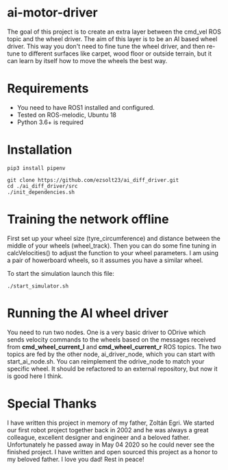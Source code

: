 # ai-motor-driver
The goal of this project is to create an extra layer between the cmd_vel ROS topic and the wheel driver.
The aim of this layer is to be an AI based wheel driver. This way you don't need to fine tune the
wheel driver, and then re-tune to different surfaces like carpet, wood floor or outside terrain, but
it can learn by itself how to move the wheels the best way.

# Requirements

- You need to have ROS1 installed and configured. 
- Tested on ROS-melodic, Ubuntu 18
- Python 3.6+ is required

# Installation

    pip3 install pipenv

    git clone https://github.com/ezsolt23/ai_diff_driver.git
    cd ./ai_diff_driver/src
    ./init_dependencies.sh

# Training the network offline

First set up your wheel size (tyre_circumference) and distance between the middle of your wheels (wheel_track).
Then you can do some fine tuning in calcVelocities() to adjust the function to your wheel parameters. I am using a 
pair of howerboard wheels, so it assumes you have a similar wheel.

To start the simulation launch this file:

    ./start_simulator.sh
    
# Running the AI wheel driver

You need to run two nodes. One is a very basic driver to ODrive which sends velocity commands to the wheels based on
the messages received from **cmd_wheel_current_l** and **cmd_wheel_current_r** ROS topics. The two topics are fed by 
the other node, ai_driver_node, which you can start with start_ai_node.sh. You can reimplement the odrive_node to
match your specific wheel. It should be refactored to an external repository, but now it is good here I think.

# Special Thanks

I have written this project in memory of my father, Zoltán Egri. We started our first robot project together back in 2002
and he was always a great colleague, excellent designer and engineer and a beloved father. Unfortunately he passed away in May 04 2020
so he could never see the finished project. I have written and open sourced this project as a honor to my beloved father. 
I love you dad! Rest in peace!
